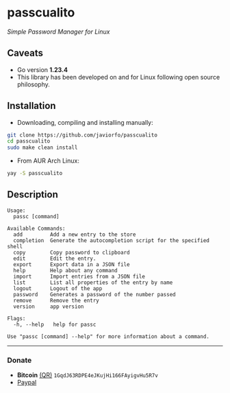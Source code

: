 # passcualito
*Simple Password Manager for Linux*

## Caveats
- Go version **1.23.4**
- This library has been developed on and for Linux following open source philosophy.

## Installation
- Downloading, compiling and installing manually:
```bash
git clone https://github.com/javiorfo/passcualito
cd passcualito
sudo make clean install
```

- From AUR Arch Linux:
```bash
yay -S passcualito
```

## Description
```text
Usage:
  passc [command]

Available Commands:
  add         Add a new entry to the store
  completion  Generate the autocompletion script for the specified shell
  copy        Copy password to clipboard
  edit        Edit the entry.
  export      Export data in a JSON file
  help        Help about any command
  import      Import entries from a JSON file
  list        List all properties of the entry by name
  logout      Logout of the app
  password    Generates a password of the number passed
  remove      Remove the entry
  version     app version

Flags:
  -h, --help   help for passc

Use "passc [command] --help" for more information about a command.
```

---

### Donate
- **Bitcoin** [(QR)](https://raw.githubusercontent.com/javiorfo/img/master/crypto/bitcoin.png)  `1GqdJ63RDPE4eJKujHi166FAyigvHu5R7v`
- [Paypal](https://www.paypal.com/donate/?hosted_button_id=FA7SGLSCT2H8G)
